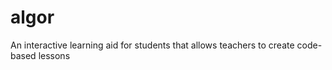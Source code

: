 # algor

An interactive learning aid for students that allows teachers to create code-based lessons
